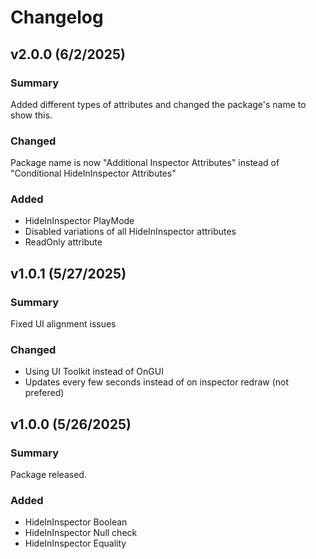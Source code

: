# Changelog

## v2.0.0 (6/2/2025)

### Summary

Added different types of attributes and changed the package's name to show this.

### Changed

Package name is now "Additional Inspector Attributes" instead of "Conditional HideInInspector Attributes"

### Added

- HideInInspector PlayMode
- Disabled variations of all HideInInspector attributes
- ReadOnly attribute

## v1.0.1 (5/27/2025)

### Summary

Fixed UI alignment issues

### Changed

- Using UI Toolkit instead of OnGUI
- Updates every few seconds instead of on inspector redraw (not prefered)

## v1.0.0 (5/26/2025)

### Summary

Package released.

### Added

- HideInInspector Boolean
- HideInInspector Null check
- HideInInspector Equality